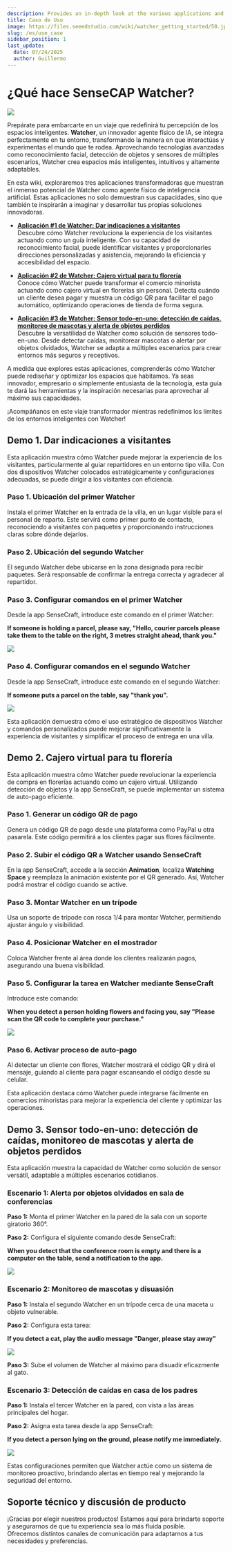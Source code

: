 ```yaml
---
description: Provides an in-depth look at the various applications and use cases for Watcher, showcasing its versatility and potential in different monitoring scenarios.
title: Caso de Uso
image: https://files.seeedstudio.com/wiki/watcher_getting_started/50.jpg
slug: /es/use_case
sidebar_position: 1
last_update:
  date: 07/24/2025
  author: Guillermo
---
```


# ¿Qué hace SenseCAP Watcher?

<div style={{textAlign:'center'}}><img src="https://files.seeedstudio.com/wiki/watcher_getting_started/50.jpg" style={{width:800, height:'auto'}}/></div>

Prepárate para embarcarte en un viaje que redefinirá tu percepción de los espacios inteligentes. **Watcher**, un innovador agente físico de IA, se integra perfectamente en tu entorno, transformando la manera en que interactúas y experimentas el mundo que te rodea. Aprovechando tecnologías avanzadas como reconocimiento facial, detección de objetos y sensores de múltiples escenarios, Watcher crea espacios más inteligentes, intuitivos y altamente adaptables.

En esta wiki, exploraremos tres aplicaciones transformadoras que muestran el inmenso potencial de Watcher como agente físico de inteligencia artificial. Estas aplicaciones no solo demuestran sus capacidades, sino que también te inspirarán a imaginar y desarrollar tus propias soluciones innovadoras.

- **[Aplicación #1 de Watcher: Dar indicaciones a visitantes](#demo-1-giving-directions-to-visitors)**  
  Descubre cómo Watcher revoluciona la experiencia de los visitantes actuando como un guía inteligente. Con su capacidad de reconocimiento facial, puede identificar visitantes y proporcionarles direcciones personalizadas y asistencia, mejorando la eficiencia y accesibilidad del espacio.

- **[Aplicación #2 de Watcher: Cajero virtual para tu florería](#demo-2-the-virtual-cashier-for-your-flower-shop)**  
  Conoce cómo Watcher puede transformar el comercio minorista actuando como cajero virtual en florerías sin personal. Detecta cuándo un cliente desea pagar y muestra un código QR para facilitar el pago automático, optimizando operaciones de tienda de forma segura.

- **[Aplicación #3 de Watcher: Sensor todo-en-uno: detección de caídas, monitoreo de mascotas y alerta de objetos perdidos](#demo-3-your-all-in-one-sensor----fall-detection-pet-monitoring-and-lost-property-alert)**  
  Descubre la versatilidad de Watcher como solución de sensores todo-en-uno. Desde detectar caídas, monitorear mascotas o alertar por objetos olvidados, Watcher se adapta a múltiples escenarios para crear entornos más seguros y receptivos.

A medida que explores estas aplicaciones, comprenderás cómo Watcher puede rediseñar y optimizar los espacios que habitamos. Ya seas innovador, empresario o simplemente entusiasta de la tecnología, esta guía te dará las herramientas y la inspiración necesarias para aprovechar al máximo sus capacidades.

¡Acompáñanos en este viaje transformador mientras redefinimos los límites de los entornos inteligentes con Watcher!

## Demo 1. Dar indicaciones a visitantes

Esta aplicación muestra cómo Watcher puede mejorar la experiencia de los visitantes, particularmente al guiar repartidores en un entorno tipo villa. Con dos dispositivos Watcher colocados estratégicamente y configuraciones adecuadas, se puede dirigir a los visitantes con eficiencia.

### Paso 1. Ubicación del primer Watcher

Instala el primer Watcher en la entrada de la villa, en un lugar visible para el personal de reparto. Este servirá como primer punto de contacto, reconociendo a visitantes con paquetes y proporcionando instrucciones claras sobre dónde dejarlos.

### Paso 2. Ubicación del segundo Watcher

El segundo Watcher debe ubicarse en la zona designada para recibir paquetes. Será responsable de confirmar la entrega correcta y agradecer al repartidor.

### Paso 3. Configurar comandos en el primer Watcher

Desde la app SenseCraft, introduce este comando en el primer Watcher:

**If someone is holding a parcel, please say, "Hello, courier parcels please take them to the table on the right, 3 metres straight ahead, thank you."**

<div style={{textAlign:'center'}}><img src="https://files.seeedstudio.com/wiki/watcher_getting_started/51.png" style={{width:600, height:'auto'}}/></div>

### Paso 4. Configurar comandos en el segundo Watcher

Desde la app SenseCraft, introduce este comando en el segundo Watcher:

**If someone puts a parcel on the table, say "thank you".**

<div style={{textAlign:'center'}}><img src="https://files.seeedstudio.com/wiki/watcher_getting_started/52.png" style={{width:600, height:'auto'}}/></div>

Esta aplicación demuestra cómo el uso estratégico de dispositivos Watcher y comandos personalizados puede mejorar significativamente la experiencia de visitantes y simplificar el proceso de entrega en una villa.

## Demo 2. Cajero virtual para tu florería

Esta aplicación muestra cómo Watcher puede revolucionar la experiencia de compra en florerías actuando como un cajero virtual. Utilizando detección de objetos y la app SenseCraft, se puede implementar un sistema de auto-pago eficiente.

### Paso 1. Generar un código QR de pago

Genera un código QR de pago desde una plataforma como PayPal u otra pasarela. Este código permitirá a los clientes pagar sus flores fácilmente.

### Paso 2. Subir el código QR a Watcher usando SenseCraft

En la app SenseCraft, accede a la sección **Animation**, localiza **Watching Space** y reemplaza la animación existente por el QR generado. Así, Watcher podrá mostrar el código cuando se active.

### Paso 3. Montar Watcher en un trípode

Usa un soporte de trípode con rosca 1/4 para montar Watcher, permitiendo ajustar ángulo y visibilidad.

### Paso 4. Posicionar Watcher en el mostrador

Coloca Watcher frente al área donde los clientes realizarán pagos, asegurando una buena visibilidad.

### Paso 5. Configurar la tarea en Watcher mediante SenseCraft

Introduce este comando:

**When you detect a person holding flowers and facing you, say "Please scan the QR code to complete your purchase."**

<div style={{textAlign:'center'}}><img src="https://files.seeedstudio.com/wiki/watcher_getting_started/53.png" style={{width:600, height:'auto'}}/></div>

### Paso 6. Activar proceso de auto-pago

Al detectar un cliente con flores, Watcher mostrará el código QR y dirá el mensaje, guiando al cliente para pagar escaneando el código desde su celular.

Esta aplicación destaca cómo Watcher puede integrarse fácilmente en comercios minoristas para mejorar la experiencia del cliente y optimizar las operaciones.

## Demo 3. Sensor todo-en-uno: detección de caídas, monitoreo de mascotas y alerta de objetos perdidos

Esta aplicación muestra la capacidad de Watcher como solución de sensor versátil, adaptable a múltiples escenarios cotidianos.

### Escenario 1: Alerta por objetos olvidados en sala de conferencias

**Paso 1:** Monta el primer Watcher en la pared de la sala con un soporte giratorio 360°.

**Paso 2:** Configura el siguiente comando desde SenseCraft:

**When you detect that the conference room is empty and there is a computer on the table, send a notification to the app.**

<div style={{textAlign:'center'}}><img src="https://files.seeedstudio.com/wiki/watcher_getting_started/54.png" style={{width:600, height:'auto'}}/></div>

### Escenario 2: Monitoreo de mascotas y disuasión

**Paso 1:** Instala el segundo Watcher en un trípode cerca de una maceta u objeto vulnerable.

**Paso 2:** Configura esta tarea:

**If you detect a cat, play the audio message "Danger, please stay away"**

<div style={{textAlign:'center'}}><img src="https://files.seeedstudio.com/wiki/watcher_getting_started/55.png" style={{width:600, height:'auto'}}/></div>

**Paso 3:** Sube el volumen de Watcher al máximo para disuadir eficazmente al gato.

### Escenario 3: Detección de caídas en casa de los padres

**Paso 1:** Instala el tercer Watcher en la pared, con vista a las áreas principales del hogar.

**Paso 2:** Asigna esta tarea desde la app SenseCraft:

**If you detect a person lying on the ground, please notify me immediately.**

<div style={{textAlign:'center'}}><img src="https://files.seeedstudio.com/wiki/watcher_getting_started/56.png" style={{width:600, height:'auto'}}/></div>

Estas configuraciones permiten que Watcher actúe como un sistema de monitoreo proactivo, brindando alertas en tiempo real y mejorando la seguridad del entorno.

## Soporte técnico y discusión de producto

¡Gracias por elegir nuestros productos! Estamos aquí para brindarte soporte y asegurarnos de que tu experiencia sea lo más fluida posible.  
Ofrecemos distintos canales de comunicación para adaptarnos a tus necesidades y preferencias.

<div class="button_tech_support_container">
<a href="https://forum.seeedstudio.com/" class="button_forum"></a>
<a href="https://www.seeedstudio.com/contacts" class="button_email"></a>
</div>

<div class="button_tech_support_container">
<a href="https://discord.gg/eWkprNDMU7" class="button_discord"></a>
<a href="https://github.com/Seeed-Studio/wiki-documents/discussions/69" class="button_discussion"></a>
</div>

